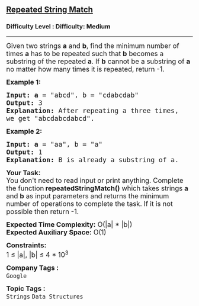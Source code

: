 <h2><a href="https://www.geeksforgeeks.org/problems/repeated-string-match--141631/1?page=1&company=Google&difficulty=Basic,Easy,Medium,Hard&status=unsolved,attempted&sortBy=submissions">Repeated String Match</a></h2><h3>Difficulty Level : Difficulty: Medium</h3><hr><div class="problems_problem_content__Xm_eO"><p><span style="font-size: 18px;">Given two strings <strong>a</strong> and <strong>b</strong>, find the minimum number of times <strong>a</strong> has to be repeated such that <strong>b</strong> becomes a substring of the repeated <strong>a</strong>. If <strong>b</strong> cannot be a substring of <strong>a</strong> no matter how many times it is repeated, return -1.</span></p>
<p><span style="font-size: 18px;"><strong>Example 1:</strong></span></p>
<pre><span style="font-size: 18px;"><strong>Input: a</strong> = "abcd", b = "cdabcdab"</span>
<span style="font-size: 18px;"><strong>Output:</strong> 3</span>
<span style="font-size: 18px;"><strong>Explanation:</strong> After repeating a three times, 
we get "abcdabcdabcd".</span></pre>
<p><span style="font-size: 18px;"><strong>Example 2:</strong></span></p>
<pre><span style="font-size: 18px;"><strong>Input: a</strong> = "aa", b = "a"</span>
<span style="font-size: 18px;"><strong>Output:</strong> 1</span>
<span style="font-size: 18px;"><strong>Explanation:</strong> B is already a substring of a.</span>
</pre>
<p><span style="font-size: 18px;"><strong>Your Task: </strong>&nbsp;<br>You don't need to read input or print anything. Complete the function</span> <span style="font-size: 18px;"><strong>repeatedStringMatch()</strong> which takes strings <strong>a</strong> and <strong>b</strong> as input parameters and returns the minimum number of operations to complete the task. If it is not possible then return -1.</span></p>
<p><span style="font-size: 18px;"><strong>Expected Time Complexity:</strong> O(|a| * |b|)<br><strong>Expected Auxiliary Space:</strong> O(1)</span></p>
<p><span style="font-size: 18px;"><strong>Constraints:</strong><br>1 ≤ |a|, |b| ≤ 4 * 10<sup>3</sup></span></p></div><p><span style=font-size:18px><strong>Company Tags : </strong><br><code>Google</code>&nbsp;<br><p><span style=font-size:18px><strong>Topic Tags : </strong><br><code>Strings</code>&nbsp;<code>Data Structures</code>&nbsp;